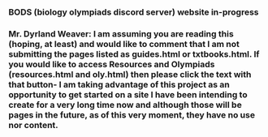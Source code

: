 ### BODS (biology olympiads discord server) website in-progress
### Mr. Dyrland Weaver: I am assuming you are reading this (hoping, at least) and would like to comment that I am not submitting the pages listed as guides.html or txtbooks.html. If you would like to access Resources and Olympiads (resources.html and oly.html) then please click the text with that button- I am taking advantage of this project as an opportunity to get started on a site I have been intending to create for a very long time now and although those will be pages in the future, as of this very moment, they have no use nor content.